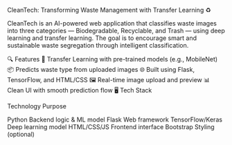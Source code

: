 CleanTech: Transforming Waste Management with Transfer Learning ♻️

CleanTech is an AI-powered web application that classifies waste images into three categories — Biodegradable, Recyclable, and Trash — using deep learning and transfer learning. The goal is to encourage smart and sustainable waste segregation through intelligent classification.

🔍 Features
🧠 Transfer Learning with pre-trained models (e.g., MobileNet)
📦 Predicts waste type from uploaded images
🌐 Built using Flask, TensorFlow, and HTML/CSS
🖼️ Real-time image upload and preview
📊 Clean UI with smooth prediction flow
🖥️ Tech Stack

Technology	Purpose

Python	Backend logic & ML model
Flask	Web framework
TensorFlow/Keras	Deep learning model
HTML/CSS/JS	Frontend interface
Bootstrap	Styling (optional)
